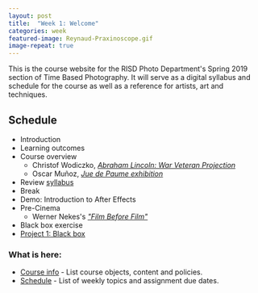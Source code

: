 ```yaml
---
layout: post
title:  "Week 1: Welcome"
categories: week
featured-image: Reynaud-Praxinoscope.gif
image-repeat: true
---
```


This is the course website for the RISD Photo Department's Spring 2019 section of Time Based Photography.  It will serve as a digital syllabus and schedule for the course as well as a reference for artists, art and techniques.

## Schedule

* Introduction
* Learning outcomes
* Course overview
  * Christof Wodiczko, *[Abraham Lincoln: War Veteran Projection](https://vimeo.com/53446621)*
  * Oscar Muñoz, *[Jue de Paume exhibition](https://vimeo.com/98543782)*
* Review [syllabus](syllabus)
* Break
* Demo: Introduction to After Effects
* Pre-Cinema 
  * Werner Nekes's *["Film Before Film"](https://www.youtube.com/watch?v=fKTvEsvH59g)*
* Black box exercise
* <a href="Assignments/Project-1.html">Project 1: Black box</a>
  
### What is here:
  * [Course info](course-info) - List course objects, content and policies.
  * [Schedule](schedule) - List of weekly topics and assignment due dates.